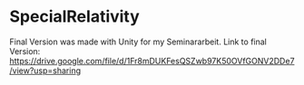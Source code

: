 # SpecialRelativity
Final Version was made with Unity for my Seminararbeit.
Link to final Version: https://drive.google.com/file/d/1Fr8mDUKFesQSZwb97K50OVfGONV2DDe7/view?usp=sharing
